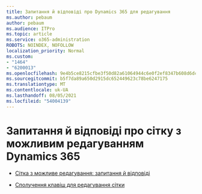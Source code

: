 ```yaml
---
title: Запитання й відповіді про Dynamics 365 для редагування
ms.author: pebaum
author: pebaum
ms.audience: ITPro
ms.topic: article
ms.service: o365-administration
ROBOTS: NOINDEX, NOFOLLOW
localization_priority: Normal
ms.custom:
- "1464"
- "6200013"
ms.openlocfilehash: 9e4b5ce8215cfbe3f50d82a61064944c6e0f2ef8347b608d6dc81cd8cf66d2e6
ms.sourcegitcommit: b5f7da89a650d2915dc652449623c78be6247175
ms.translationtype: MT
ms.contentlocale: uk-UA
ms.lasthandoff: 08/05/2021
ms.locfileid: "54004139"
---
```

# <a name="dynamics-365-editable-grid-faqs"></a>Запитання й відповіді про сітку з можливим редагуванням Dynamics 365

* [Сітка з можливе редагування: запитання й відповіді](https://docs.microsoft.com/dynamics365/customer-engagement/customize/make-grids-lists-editable-custom-control#frequently-asked-questions-faqs)

* [Сполучення клавіш для редагування сітки](https://docs.microsoft.com/dynamics365/customer-engagement/basics/keyboard-shortcuts#editable-grids-views)
